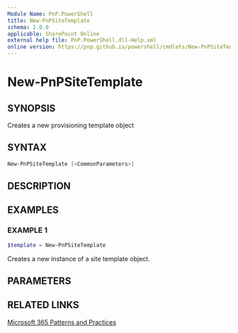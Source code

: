 ```yaml
---
Module Name: PnP.PowerShell
title: New-PnPSiteTemplate
schema: 2.0.0
applicable: SharePoint Online
external help file: PnP.PowerShell.dll-Help.xml
online version: https://pnp.github.io/powershell/cmdlets/New-PnPSiteTemplate.html
---
```

 
# New-PnPSiteTemplate

## SYNOPSIS
Creates a new provisioning template object

## SYNTAX

```powershell
New-PnPSiteTemplate [<CommonParameters>]
```

## DESCRIPTION

## EXAMPLES

### EXAMPLE 1
```powershell
$template = New-PnPSiteTemplate
```

Creates a new instance of a site template object.

## PARAMETERS

## RELATED LINKS

[Microsoft 365 Patterns and Practices](https://aka.ms/m365pnp)

